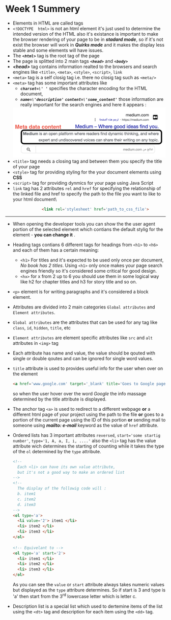# Week 1 Summery

- Elements in HTML are called tags
- `<!DOCTYPE  html>` is not an html element it's just used to determine the intended version of the HTML
also it's existance is important to make the browser rendering of your page to be in ***stadard mode***, so if it's not exist the browser will work in ***Quirks mode*** and it makes the display less stable and some elements will have issues.
- The ***`<html>`*** tag is the root tag of the page
- The page is splitted into 2 main tags ***`<head>`*** and ***`<body>`***
- ***\<head>*** tag contains information realted to the browsers and search engines like `<title>`, `<meta>`, `<style>`, `<script>`, `link`
- `<meta>` tag is a self closig tag i.e. there no closig tag such as `<meta/>`
- `<meta>` tag has some important attributes like 
  - ***`charset=\' '`*** specifies the character encoding for the HTML document, 
  - ***`name=\'description'`*** ***`content=\'some_content'`***
  those information are really important for the search engines and here it appears :
  <img src='../Media/Images/meta data content part.png'>
- `<title>` tag needs a closing tag and between them you specify the title of your page
- `<style>` tag for providing styling for the your document elements using **CSS**
- `<script>` tag for providing dynmics for your page using Java Script
- `link` tag has 2 attributes `rel` and `href` for specifying the relationship of the linked file and href to specify the path to the file you want to like to your html document\
```html
                <link rel='stylesheet' href='path_to_css_file'>
```
---
- When opening the developer tools you can show the the user agent portion of the selected element which contians the default stylig for the element - **you can change it** .
- Heading tags contians 6 different tags for headings from `<h1>` to `<h6>` and each of them has a certain meaning:
  - `<h1>` For titles and it's expected to be used only once per document, _No book has 2 titles_.
  Using `<h1>` only once makes your page search engines friendly so it's considered some critical for good design.
  - `<hx>` for x from 2 up to 6 you should use them in some logical way like h2 for chapter titles and h3 for story title and so on.
- `<p>` element is for writing paragraphs and it's considered a block element.
- Attributes are divided into 2 main categories `Global attributes` and `Element attributes`. 
- `Global attributes` are the attributes that can be used for any tag like `class`, `id`, `hidden`, `title`, etc
- `Element attributes` are element specific attributes like `src` and `alt` attributes in `<img>` tag
- Each attribute has name and value, the value should be qouted with single or double qoutes and can be ignored for single word values.
- `title` attribute is used to provides useful info for the user when over on the element
  ```html
  <a href='www.google.com' target='_blank' title='Goes to Google page'> Google </a>
  ```
  so when the user hover over the word *Google* the info massage determined by the title attribute is displayed.

- The anchor tag `<a>` is used to redirect to a  different webpage **or** a different html page of your project using the path to the file **or** goes to a portion of the current page using the ID of this portion **or** sending mail to someone using ***mailto: e-mail*** keyword as the value of `href` attribute.
- Ordered lists has 3 important attributes `reversed`, `start='some startig number'`, `type='1, A, a, I, i, ....'`
also the `<li>` tag has the value attribute wich determines the starting of counting while it takes the type of the `ol` determined by the `type` attribute.
  ```html
  <!-- 
    Each <li> can have its own value attribute,
    but it's not a good way to make an ordered list 
  -->
  <!-- 
    The display of the followig code will :
    b. item1
    c. item2
    d. item3
  -->
  <ol type='a'>
    <li value='2'> item1 </li>
    <li> item2 </li>
    <li> item3 </li>
  </ol>

  <!-- Equivelant to -->
  <ol type='a' start='2'>
    <li> item1 </li>
    <li> item2 </li>
    <li> item3 </li>
  </ol>
  ```
  As you can see the `value` or `start` attribute always takes numeric values but displayed as the `type` attribure determines. So if start is 3 and type is 'a' then start from the 3<sup>rd</sup> lowercase letter which is letter c.
- Description list is a special list which used to dertemine items of the list using the `<dt>` tag and description for each item using the `<dd>` tag.
